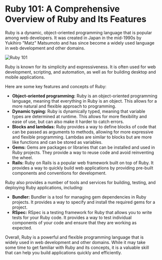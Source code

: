 # Ruby 101: A Comprehensive Overview of Ruby and Its Features

Ruby is a dynamic, object-oriented programming language that is popular among web developers. It was created in Japan in the mid-1990s by Yukihiro "Matz" Matsumoto and has since become a widely used language in web development and other domains.

![Ruby 101](https://user-images.githubusercontent.com/19922556/219305090-39ea6775-8c13-4b34-a041-71c1668f860f.jpg)

Ruby is known for its simplicity and expressiveness. It is often used for web development, scripting, and automation, as well as for building desktop and mobile applications.

Here are some key features and concepts of Ruby:

* **Object-oriented programming:** Ruby is an object-oriented programming language, meaning that everything in Ruby is an object. This allows for a more natural and flexible approach to programming.
* **Dynamic typing:** Ruby is dynamically typed, meaning that variable types are determined at runtime. This allows for more flexibility and ease of use, but can also make it harder to catch errors.
* **Blocks and lambdas:** Ruby provides a way to define blocks of code that can be passed as arguments to methods, allowing for more expressive and flexible programming. Lambdas are similar to blocks but are more like functions and can be stored as variables.
* **Gems:** Gems are packages or libraries that can be installed and used in Ruby projects. They provide a way to reuse code and avoid reinventing the wheel.
* **Rails:** Ruby on Rails is a popular web framework built on top of Ruby. It provides a way to quickly build web applications by providing pre-built components and conventions for development.

Ruby also provides a number of tools and services for building, testing, and deploying Ruby applications, including:

* **Bundler:** Bundler is a tool for managing gem dependencies in Ruby projects. It provides a way to specify and install the required gems for a project.
* **RSpec:** RSpec is a testing framework for Ruby that allows you to write tests for your Ruby code. It provides a way to test individual components of your code and ensure that they are working as expected.

Overall, Ruby is a powerful and flexible programming language that is widely used in web development and other domains. While it may take some time to get familiar with Ruby and its concepts, it is a valuable skill that can help you build applications quickly and efficiently.
